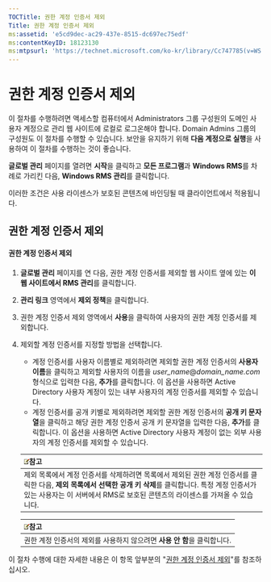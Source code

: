 ```yaml
---
TOCTitle: 권한 계정 인증서 제외
Title: 권한 계정 인증서 제외
ms:assetid: 'e5cd9dec-ac29-437e-8515-dc697ec75edf'
ms:contentKeyID: 18123130
ms:mtpsurl: 'https://technet.microsoft.com/ko-kr/library/Cc747785(v=WS.10)'
---
```


권한 계정 인증서 제외
=====================

이 절차를 수행하려면 액세스할 컴퓨터에서 Administrators 그룹 구성원의 도메인 사용자 계정으로 관리 웹 사이트에 로컬로 로그온해야 합니다. Domain Admins 그룹의 구성원도 이 절차를 수행할 수 있습니다. 보안을 유지하기 위해 **다음 계정으로 실행**을 사용하여 이 절차를 수행하는 것이 좋습니다.

**글로벌 관리** 페이지를 열려면 **시작**을 클릭하고 **모든 프로그램**과 **Windows RMS**를 차례로 가리킨 다음, **Windows RMS 관리**를 클릭합니다.

이러한 조건은 사용 라이센스가 보호된 콘텐츠에 바인딩될 때 클라이언트에서 적용됩니다.

권한 계정 인증서 제외
---------------------

#### 권한 계정 인증서 제외

1.  **글로벌 관리** 페이지를 연 다음, 권한 계정 인증서를 제외할 웹 사이트 옆에 있는 **이 웹 사이트에서 RMS 관리**를 클릭합니다.

2.  **관리 링크** 영역에서 **제외 정책**을 클릭합니다.

3.  권한 계정 인증서 제외 영역에서 **사용**을 클릭하여 사용자의 권한 계정 인증서를 제외합니다.

4.  제외할 계정 인증서를 지정할 방법을 선택합니다.

    -   계정 인증서를 사용자 이름별로 제외하려면 제외할 권한 계정 인증서의 **사용자 이름**을 클릭하고 제외할 사용자의 이름을 *user\_name*@*domain\_name.com* 형식으로 입력한 다음, **추가**를 클릭합니다. 이 옵션을 사용하면 Active Directory 사용자 계정이 있는 내부 사용자의 계정 인증서를 제외할 수 있습니다.
    -   계정 인증서를 공개 키별로 제외하려면 제외할 권한 계정 인증서의 **공개 키 문자열**을 클릭하고 해당 권한 계정 인증서 공개 키 문자열을 입력한 다음, **추가**를 클릭합니다. 이 옵션을 사용하면 Active Directory 사용자 계정이 없는 외부 사용자의 계정 인증서를 제외할 수 있습니다.

    | ![](images/Cc747785.note(WS.10).gif)참고                                                                                                                                                                        |
    |----------------------------------------------------------------------------------------------------------------------------------------------------------------------------------------------------------------------------------------------|
    | 제외 목록에서 계정 인증서를 삭제하려면 목록에서 제외된 권한 계정 인증서를 클릭한 다음, **제외 목록에서 선택한 공개 키 삭제**를 클릭합니다. 특정 계정 인증서가 있는 사용자는 이 서버에서 RMS로 보호된 콘텐츠의 라이센스를 가져올 수 있습니다. |

    | ![](images/Cc747785.note(WS.10).gif)참고    |
    |--------------------------------------------------------------------------|
    | 권한 계정 인증서의 제외를 사용하지 않으려면 **사용 안 함**을 클릭합니다. |

이 절차 수행에 대한 자세한 내용은 이 항목 앞부분의 "[권한 계정 인증서 제외](https://technet.microsoft.com/cba5e901-942c-4d06-9865-e6c4648c95e6)"를 참조하십시오.
